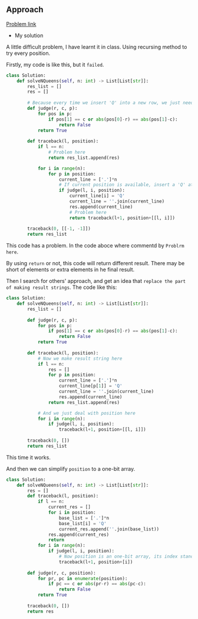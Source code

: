 ## Approach

[Problem link]()

- My solution

A little difficult problem, I have learnt it in class. Using recursing method to try every position.

Firstly, my code is like this, but it `failed`.
```python
class Solution:
    def solveNQueens(self, n: int) -> List[List[str]]:
        res_list = []
        res = []
        
        # Because every time we insert 'Q' into a new row, we just need to check columns and diagonal.
        def judge(r, c, p):
            for pos in p:
                if pos[1] == c or abs(pos[0]-r) == abs(pos[1]-c):
                    return False
            return True
        
        def traceback(l, position):
            if l == n:
                # Problem here
                return res_list.append(res)

            for i in range(n):
                for p in position:
                    current_line = ['.']*n
                    # If current position is available, insert a 'Q' at this position, and go to next row
                    if judge(l, i, position):
                        current_line[i] = 'Q'
                        current_line = ''.join(current_line)
                        res.append(current_line)
                        # Problem here
                        return traceback(l+1, position+[[l, i]])
        
        traceback(0, [[-1, -1]])
        return res_list
```

This code has a problem. In the code aboce where commentd by `Problrm here`.

By using `return` or not, this code will return different result. There may be short of elements or extra elements in 
he final result.

Then I search for others' approach, and get an idea that `replace the part of making result strings`. The code like this:
```python
class Solution:
    def solveNQueens(self, n: int) -> List[List[str]]:
        res_list = []
        
        def judge(r, c, p):
            for pos in p:
                if pos[1] == c or abs(pos[0]-r) == abs(pos[1]-c):
                    return False
            return True
        
        def traceback(l, position):
            # Now we make result string here
            if l == n:
                res = []
                for p in position:
                    current_line = ['.']*n
                    current_line[p[1]] = 'Q'
                    current_line = ''.join(current_line)
                    res.append(current_line)
                return res_list.append(res)

            # And we just deal with position here
            for i in range(n):
                if judge(l, i, position):
                    traceback(l+1, position+[[l, i]])
        
        traceback(0, [])
        return res_list
```

This time it works.

And then we can simplify `position` to a one-bit array.
```python
class Solution:
    def solveNQueens(self, n: int) -> List[List[str]]:
        res = []
        def traceback(l, position):
            if l == n:
                current_res = []
                for i in position:
                    base_list = ['.']*n
                    base_list[i] = 'Q'
                    current_res.append(''.join(base_list))
                res.append(current_res)
                return
            for i in range(n):
                if judge(l, i, position):
                    # Now position is an one-bit array, its index stands for row
                    traceback(l+1, position+[i])
                    
        def judge(r, c, position):
            for pr, pc in enumerate(position):
                if pc == c or abs(pr-r) == abs(pc-c):
                    return False
            return True
        
        traceback(0, [])
        return res
```
